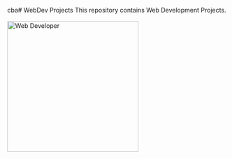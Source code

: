 cba# WebDev Projects
This repository contains Web Development Projects.
<br><br>
<img align="center" alt="Web Developer" width="300" src="https://encrypted-tbn0.gstatic.com/images?q=tbn:ANd9GcS2vRKTrQa-IBKq0oAKRc-sQdBp-pKTRHiqwQ&usqp=CAU">

